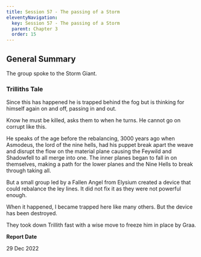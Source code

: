 ```yaml
---
title: Session 57 - The passing of a Storm
eleventyNavigation:
  key: Session 57 - The passing of a Storm
  parent: Chapter 3
  order: 15
---
```


## General Summary

The group spoke to the Storm Giant.

### Trilliths Tale

Since this has happened he is trapped behind the fog but is thinking for himself again on and off, passing in and out.

Know he must be killed, asks them to when he turns. He cannot go on corrupt like this.

He speaks of the age before the rebalancing, 3000 years ago when Asmodeus, the lord of the nine hells, had his puppet break apart the weave and disrupt the flow on the material plane causing the Feywild and Shadowfell to all merge into one. The inner planes began to fall in on themselves, making a path for the lower planes and the Nine Hells to break through taking all.

But a small group led by a Fallen Angel from Elysium created a device that could rebalance the ley lines. It did not fix it as they were not powerful enough.

When it happened, I became trapped here like many others. But the device has been destroyed.

They took down Trillith fast with a wise move to freeze him in place by Graa.

**Report Date**

29 Dec 2022
